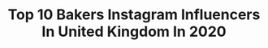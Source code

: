 ---
title: Top 10 Bakers Instagram Influencers In United Kingdom In 2020
description: >-
  Find top bakers Instagram influencers in United Kingdom in 2020. Most popular hashtags: #foodphotography #foodie #f52grams #foodstyling.
platform: Instagram
profiles:
  - username: "stephiblackwell"
    fullname: >-
      Steph Blackwell 🦋
    location: "United Kingdom"
    followers: 111491
    engagement: 800
    commentsToLikes: 0.025028
    id: ck5py94z9uwd60i11ssf2ppxj
    verified: true
    hashtags: "#happynewyear, #christmas, #christmasevebakes, #cakesofinstagram"
  - username: "bennyg_500"
    fullname: >-
      Ben G - 🐦: @cancerandquiff
    location: "United Kingdom"
    followers: 5995
    engagement: 658
    commentsToLikes: 0.036700
    id: ck8szbmflnsvj0j78zg6awx7w
    verified: false
    hashtags: "#prehabilitation, #gaynurse, #lifeisgood, #chemotherapy"
  - username: "emmaduckworthbakes"
    fullname: >-
      Emma Duckworth
    location: "United Kingdom"
    followers: 32913
    engagement: 786
    commentsToLikes: 0.034713
    id: ck0tteqdh2e970i19wgztfj3w
    verified: false
    hashtags: "#shrovetuesday, #grateful, #adobepartner, #eattheworld"
  - username: "memoirsofabaker"
    fullname: >-
      Gareth
    location: "United Kingdom"
    followers: 56753
    engagement: 337
    commentsToLikes: 0.052201
    id: ck0udqjtljpih0i19c1z39t7n
    verified: false
    hashtags: "#levain, #bakersgonnabake, #focaccia, #teacake"
  - username: "ulrikajonssonofficial"
    fullname: >-
      Ulrika Jonsson
    location: "United Kingdom"
    followers: 56669
    engagement: 333
    commentsToLikes: 0.099536
    id: ck0tta8561tun0i19ktt2ddsk
    verified: false
    hashtags: "#easter, #woveyou, #pastry, #myboy"
  - username: "danepemberton"
    fullname: >-
      D A N E • P E M B E R T O N
    location: "United Kingdom"
    followers: 11551
    engagement: 466
    commentsToLikes: 0.134185
    id: ck6ubn5ikak8q0j71743n5bz9
    verified: false
    hashtags: "#shiny, #recycle, #skincaregiveaway, #iphone11"
  - username: "theunlikely_foodie"
    fullname: >-
      Emma
    location: "United Kingdom"
    followers: 9375
    engagement: 467
    commentsToLikes: 0.095502
    id: ck8t2b1wsysr20j78tdcxdoe9
    verified: false
    hashtags: "#f52community, #cakesofinstagram, #lunch, #onmytable"
  - username: "ladyofashion"
    fullname: >-
      MADISON | Food | Lifestyle
    location: "United Kingdom"
    followers: 19205
    engagement: 177
    commentsToLikes: 0.166192
    id: ck13bkcgzvtwc0i19plkvepo8
    verified: false
    hashtags: "#mexicanartist, #knittersofinstagram, #tabletopstylist, #flatlayphotography"
  - username: "the_sugar_alchemist"
    fullname: >-
      The Sugar Alchemist | Sarah
    location: "United Kingdom"
    followers: 17561
    engagement: 635
    commentsToLikes: 0.058769
    id: ck6udl4qulpl50j71xd320ycc
    verified: false
    hashtags: "#valentinescupcakes, #geometric, #prettyinpink, #stpatricksdaycake"
  - username: "becksjames"
    fullname: >-
      Becky North
    location: "United Kingdom"
    followers: 47311
    engagement: 675
    commentsToLikes: 0.009282
    id: ck6trzez21ypo0j71rcas3n33
    verified: true
    hashtags: "#nursery, #28weekspregnant, #hellothirdtrimester, #coronavirus"
---